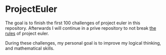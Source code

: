    # ProjectEuler

The goal is to finish the first 100 challenges of project euler in this repository. Afterwards I will continue in a prive repository to not break [the rules](https://projecteuler.net/about) of project euler. 

During these challenges, my personal goal is to improve my logical thinking, and mathematical skills.
